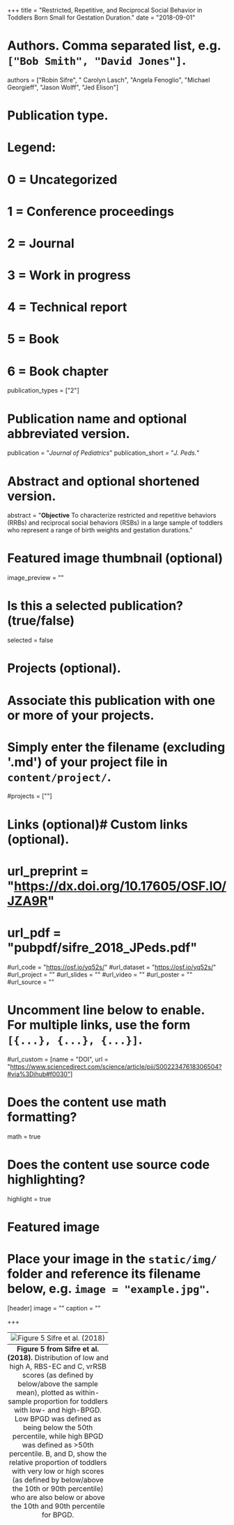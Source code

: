 +++
title = "Restricted, Repetitive, and Reciprocal Social Behavior in Toddlers Born Small for Gestation Duration."
date = "2018-09-01"

# Authors. Comma separated list, e.g. `["Bob Smith", "David Jones"]`.
authors = ["Robin Sifre", " Carolyn Lasch", "Angela Fenoglio", "Michael Georgieff", "Jason Wolff", "Jed Elison"]
# Publication type.
# Legend:
# 0 = Uncategorized
# 1 = Conference proceedings
# 2 = Journal
# 3 = Work in progress
# 4 = Technical report
# 5 = Book
# 6 = Book chapter
publication_types = ["2"]

# Publication name and optional abbreviated version.
publication = "*Journal of Pediatrics*"
publication_short = "*J. Peds.*"

# Abstract and optional shortened version.
abstract = "<b>Objective</b> To characterize restricted and repetitive behaviors (RRBs) and reciprocal social behaviors (RSBs) in a large sample of toddlers who represent a range of birth weights and gestation durations."


# Featured image thumbnail (optional)
image_preview = ""

# Is this a selected publication? (true/false)
selected = false

# Projects (optional).
#   Associate this publication with one or more of your projects.
#   Simply enter the filename (excluding '.md') of your project file in `content/project/`.
#projects = [""]

# Links (optional)# Custom links (optional).
# url_preprint = "https://dx.doi.org/10.17605/OSF.IO/JZA9R"
# url_pdf = "pubpdf/sifre_2018_JPeds.pdf"
#url_code = "https://osf.io/yq52s/"
#url_dataset = "https://osf.io/yq52s/"
#url_project = ""
#url_slides = ""
#url_video = ""
#url_poster = ""
#url_source = ""

#   Uncomment line below to enable. For multiple links, use the form `[{...}, {...}, {...}]`.
#url_custom = [name = "DOI", url = "https://www.sciencedirect.com/science/article/pii/S0022347618306504?#via%3Dihub#f0030"]


# Does the content use math formatting?
math = true

# Does the content use source code highlighting?
highlight = true

# Featured image
# Place your image in the `static/img/` folder and reference its filename below, e.g. `image = "example.jpg"`.
[header]
image = ""
caption = ""

+++

<table class="image">
<caption align="bottom"> <b>Figure 5 from Sifre et al. (2018).</b> Distribution of low and high A, RBS-EC and C, vrRSB scores (as defined by below/above the sample mean), plotted as within-sample proportion for toddlers with low- and high-BPGD. Low BPGD was defined as being below the 50th percentile, while high BPGD was defined as >50th percentile. B, and D, show the relative proportion of toddlers with very low or high scores (as defined by below/above the 10th or 90th percentile) who are also below or above the 10th and 90th percentile for BPGD. </caption>
<tr><td><img src="/img/repetitive-bx-fig.png" alt="Figure 5 Sifre et al. (2018)"/></td></tr>
</table>


